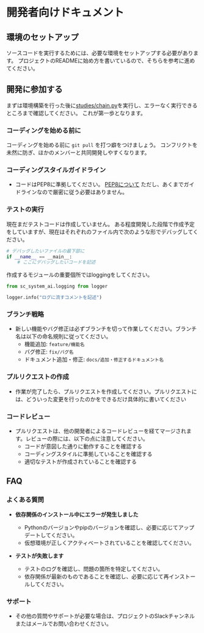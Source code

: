 # 開発者向けドキュメント

## 環境のセットアップ

ソースコードを実行するためには、必要な環境をセットアップする必要があります。
プロジェクトのREADMEに始め方を書いているので、そちらを参考に進めてください。


## 開発に参加する

まずは環境構築を行った後に[studies/chain.py](../studies/chain.py)を実行し、エラーなく実行できるところまで確認してください。
これが第一歩となります。

### コーディングを始める前に

コーディングを始める前に `git pull` を打つ癖をつけましょう。
コンフリクトを未然に防ぎ、ほかのメンバーと共同開発しやすくなります。

### コーディングスタイルガイドライン

- コードはPEP8に準拠してください。 [PEP8について](https://peps.python.org/pep-0008/)
  ただし、あくまでガイドラインなので厳密に従う必要はありません。


### テストの実行

現在まだテストコードは作成していません。
ある程度開発した段階で作成予定をしていますが、現在はそれぞれのファイル内で次のような形でデバッグしてください。

```python
# デバッグしたいファイルの最下部に
if __name__ == __main__:
    # ここにデバッグしたいコードを記述
```

作成するモジュールの重要個所ではloggingをしてください。

```python
from sc_system_ai.logging from logger

logger.info("ログに流すコメントを記述")
```

### ブランチ戦略

- 新しい機能やバグ修正は必ずブランチを切って作業してください。ブランチ名は以下の命名規則に従ってください。
    - 機能追加: `feature/機能名`
    - バグ修正: `fix/バグ名`
    - ドキュメント追加・修正: `docs/追加・修正するドキュメント名`

### プルリクエストの作成

- 作業が完了したら、プルリクエストを作成してください。プルリクエストには、どういった変更を行ったのかをできるだけ具体的に書いてください

### コードレビュー

- プルリクエストは、他の開発者によるコードレビューを経てマージされます。レビューの際には、以下の点に注意してください。
    - コードが意図した通りに動作することを確認する
    - コーディングスタイルに準拠していることを確認する
    - 適切なテストが作成されていることを確認する

## FAQ

### よくある質問

- **依存関係のインストール中にエラーが発生しました**
    - Pythonのバージョンやpipのバージョンを確認し、必要に応じてアップデートしてください。
    - 仮想環境が正しくアクティベートされていることを確認してください。

- **テストが失敗します**
    - テストのログを確認し、問題の箇所を特定してください。
    - 依存関係が最新のものであることを確認し、必要に応じて再インストールしてください。

### サポート

- その他の質問やサポートが必要な場合は、プロジェクトのSlackチャンネルまたはメールでお問い合わせください。